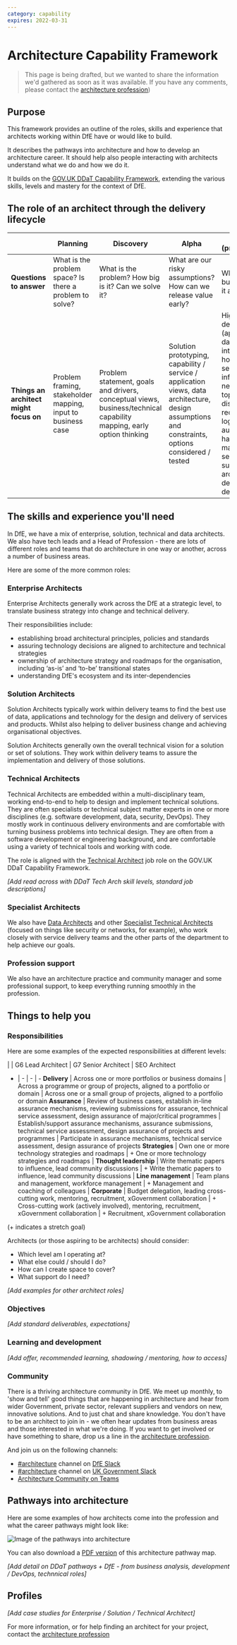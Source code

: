 ```yaml
---
category: capability
expires: 2022-03-31
---
```


# Architecture Capability Framework

> This page is being drafted, but we wanted to share the information we'd gathered as soon as it was available. If you have any comments, please contact the [architecture profession](mailto:architecture.profession@education.gov.uk))

## Purpose
This framework provides an outline of the roles, skills and experience that architects working within DfE have or would like to build.

It describes the pathways into architecture and how to develop an architecture career. It should help also people interacting with architects understand what we do and how we do it.

It builds on the [GOV.UK DDaT Capability Framework](https://www.gov.uk/government/collections/digital-data-and-technology-profession-capability-framework), extending the various skills, levels and mastery for the context of DfE.

## The role of an architect through the delivery lifecycle
|  | Planning | Discovery | Alpha | Beta (private/public) | Live
| - | - | - | - | - | -
| **Questions to answer** | What is the problem space? Is there a problem to solve? | What is the problem? How big is it? Can we solve it? | What are our risky assumptions? How can we release value early? | What should we build first and is it adding value? | How can we continually add value to the service?
| **Things an architect might focus on** | Problem framing, stakeholder mapping, input to business case | Problem statement, goals and drivers, conceptual views, business/technical capability mapping, early option thinking | Solution prototyping, capability / service / application views, data architecture, design assumptions and constraints, options considered / tested | High > low level design (applications, data, integration, hosting, security), infrastructure / network topology, disaster recovery, logging, auditing, error handling, managing the service and support, architecture / design decisions | Continual improvement, relationships with suppliers, learning/future recommendations

## The skills and experience you'll need
In DfE, we have a mix of enterprise, solution, technical and data architects. We also have tech leads and a Head of Profession - there are lots of different roles and teams that do architecture in one way or another, across a number of business areas.

Here are some of the more common roles:

### Enterprise Architects

Enterprise Architects generally work across the DfE at a strategic level, to translate business strategy into change and technical delivery.

Their responsibilities include:

- establishing broad architectural principles, policies and standards
- assuring technology decisions are aligned to architecture and technical strategies
- ownership of architecture strategy and roadmaps for the organisation, including ‘as-is’ and ‘to-be’ transitional states
- understanding DfE's ecosystem and its inter-dependencies

### Solution Architects

Solution Architects typically work within delivery teams to find the best use of data, applications and technology for the design and delivery of services and products. Whilst also helping to deliver business change and achieving organisational objectives.

Solution Architects generally own the overall technical vision for a solution or set of solutions. They work within delivery teams to assure the implementation and delivery of those solutions.

### Technical Architects

Technical Architects are embedded within a multi-disciplinary team, working end-to-end to help to design and implement technical solutions. They are often specialists or technical subject matter experts in one or more disciplines (e.g. software development, data, security, DevOps). They mostly work in continuous delivery environments and are comfortable with turning business problems into technical design. They are often from a software development or engineering background, and are comfortable using a variety of technical tools and working with code.

The role is aligned with the [Technical Architect](https://www.gov.uk/guidance/technical-architect) job role on the GOV.UK DDaT Capability Framework.

*[Add read across with DDaT Tech Arch skill levels, standard job descriptions]*

### Specialist Architects

We also have [Data Architects](https://www.gov.uk/government/publications/data-architect-role-description/data-architect-role-description)
and other [Specialist Technical Architects](https://www.gov.uk/government/publications/technical-specialist-architect-role-description/technical-specialist-architect-role-description) (focused on things like security or networks, for example), who work closely with service delivery teams and the other parts of the department to help achieve our goals.

### Profession support

We also have an architecture practice and community manager and some professional support, to keep everything running smoothly in the profession.

## Things to help you
### Responsibilities
Here are some examples of the expected responsibilities at different levels:


| | G6 Lead Architect | G7 Senior Architect | SEO Architect
- | - | - | -
__Delivery__ | Across one or more portfolios or business domains | Across a programme or group of projects, aligned to a portfolio or domain | Across one or a small group of projects, aligned to a portfolio or domain
__Assurance__ | Review of business cases, establish in-line assurance mechanisms, reviewing submissions for assurance, technical service assessment, design assurance of major/critical programmes | Establish/support assurance mechanisms, assurance submissions, technical service assessment, design assurance of projects and programmes | Participate in assurance mechanisms, technical service assessment, design assurance of projects
__Strategies__ | Own one or more technology strategies and roadmaps | + One or more technology strategies and roadmaps |
__Thought leadership__ | Write thematic papers to influence, lead community discussions | + Write thematic papers to influence, lead community discussions |
__Line management__ | Team plans and management, workforce management | + Management and coaching of colleagues |
__Corporate__ | Budget delegation, leading cross-cutting work, mentoring, recruitment, xGovernment collaboration | + Cross-cutting work (actively involved), mentoring, recruitment, xGovernment collaboration | + Recruitment, xGovernment collaboration

(+ indicates a stretch goal)


Architects (or those aspiring to be architects) should consider:

- Which level am I operating at?
- What else could / should I do?
- How can I create space to cover?
- What support do I need?

*[Add examples for other architect roles]*

### Objectives
*[Add standard deliverables, expectations]*

### Learning and development
*[Add offer, recommended learning, shadowing / mentoring, how to access]*

### Community

There is a thriving architecture community in DfE. We meet up monthly, to 'show and tell' good things that are happening in architecture and hear from wider Government, private sector, relevant suppliers and vendors on new, innovative solutions. And to just chat and share knowledge. You don't have to be an architect to join in - we often hear updates from business areas and those interested in what we're doing. If you want to get involved or have something to share, drop us a line in the [architecture profession](mailto:architecture.profession@education.gov.uk).

And join us on the following channels:

- [#architecture](https://ukgovernmentdfe.slack.com/archives/CFGA9DZSL) channel on [DfE Slack](https://ukgovernmentdfe.slack.com)
- [#architecture](https://ukgovernmentdigital.slack.com/archives/C04V6F4SX) channel on [UK Government Slack](https://ukgovernmentdigital.slack.com)
- [Architecture Community on Teams](https://teams.microsoft.com/l/team/19%3a431430007aba4eceaddb4a0ab32dc412%40thread.skype/conversations?groupId=a7bd5aaa-9b44-4594-b058-4ac717af83d9&tenantId=fad277c9-c60a-4da1-b5f3-b3b8b34a82f9)

## Pathways into architecture
Here are some examples of how architects come into the profession and what the career pathways might look like:

![Image of the pathways into architecture](../images/framework-pathways.jpg)

You can also download a [PDF version](../documents/dfe-architecture-framework-pathways.pdf) of this architecture pathway map.

*[Add detail on DDaT pathways + DfE - from business analysis, development / DevOps, technnical roles]*

## Profiles
*[Add case studies for Enterprise / Solution / Technical Architect]*

For more information, or for help finding an architect for your project, contact the [architecture profession](mailto:architecture.profession@education.gov.uk)
